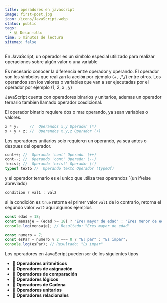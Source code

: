 ```yaml
---
title: operadores en javascript
image: first-post.jpg
icon: /icons/JavaScript.webp
status: public
tags:
  - 💻 Desarrollo
time: 5 minutos de lectura
sitemap: false
---
```


En JavaScript, un operador es un simbolo especial utilizado para realizar operaciones sobre algún valor o una variable

Es necesario conocer la diferencia entre operador y operando. El operador son los simbolos que realizan la acción por ejemplo (+,-,*,/) entre otros. Los operandos son los valores o variables que van a ser ejecutadas por el operador por ejemplo (1, 2, x , y)

JavaScript cuenta con operadores binarios y unitarios, ademas un operador ternario tambien llamado operador condicional.

El operador binario requiere dos o mas operando, ya sean variables o valores.

```js
x * y;     //  Operandos x,y Operador (*)
x + y + z; //  Operandos x,y,z Operador (+)
```

Los operadores unitarios solo requieren un operando, ya sea antes o despues del operador.

```js
cont++; //  Operando 'cont' Operador (++)
cont--; //  Operando 'cont' Operador (--)
!exist; //  Operando 'exist' Operador (!)
typeof texto //  Operando texto Operador (typeOf)
```

y el operador ternario es el unico que utiliza tres operandos `(un if/else abreviado)

```js
condition ? val1 : val2

```
si la condición es `true` retorna el primer valor `val1` de lo contrario, retorna el segundo valor `val2`
aqui algunos ejemplos 


```js
const edad = 18;
const mensaje = (edad >= 18) ? "Eres mayor de edad" : "Eres menor de edad";
console.log(mensaje); // Resultado: "Eres mayor de edad"

const numero = 7;
const esPar = numero % 2 === 0 ? "Es par" : "Es impar";
console.log(esPar); // Resultado: "Es impar" 

```

Los operadores en JavaScript pueden ser de los siguientes tipos 

- 🔹 **Operadores aritméticos**
- 🔹 **Operadores de asignación**
- 🔹 **Operadores de comparación**
- 🔹 **Operadores lógicos**
- 🔹 **Operadores de Cadena**
- 🔹 **Operadores unitarios**
- 🔹 **Operadores relacionales**
